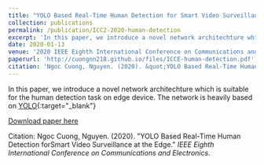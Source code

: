 ```yaml
---
title: "YOLO Based Real-Time Human Detection for Smart Video Surveillance at the Edge"
collection: publications
permalink: /publication/ICC2-2020-human-detection
excerpt: 'In this paper, we introduce a novel network architechture which is suitable for the human detection task on edge device. The network is heavily based on YOLO'
date: 2020-01-13
venue: '2020 IEEE Eighth International Conference on Communications and Electronics'
paperurl: 'http://cuongnn218.github.io/files/ICCE-human-detection.pdf'
citation: 'Ngoc Cuong, Nguyen. (2020). &quot;YOLO Based Real-Time Human Detection for Smart Video Surveillance at the Edge.&quot; <i>IEEE Eighth International Conference on Communications and Electronics</i>.'
---
```

In this paper, we introduce a novel network architechture which is suitable for the human detection task on edge device. The network is heavily based on [YOLO](https://arxiv.org/abs/1612.08242){:target="_blank"}

[Download paper here](http://cuongnn218.github.io/files/ICCE-human-detection.pdf)

Citation: Ngoc Cuong, Nguyen. (2020). "YOLO Based Real-Time Human Detection forSmart Video Surveillance at the Edge." <i>IEEE Eighth International Conference on Communications and Electronics</i>.